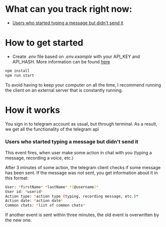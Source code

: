 # What can you track right now:
- [Users who started typing a message but didn't send it](#users-who-started-typing-a-message-but-didnt-send-it)

# How to get started
- Create _.env_ file based on _.env.example_ with your API_KEY and API_HASH. More information can be found [here](https://core.telegram.org/api/obtaining_api_id)

```bash
npm install
npm run start
```

To avoid having to keep your computer on all the time, I recommend running the client on an external server that is constantly running.

# How it works

You sign in to telegram account as usual, but through terminal.
As a result, we get all the functionality of the telegram api

### Users who started typing a message but didn't send it

This event fires, when user make some action in chat with you (typing a message, recording a voice, etc.)

After 3 minutes of some action, the telegram client checks if some message has been sent.
If the message was not sent, you get information about it in this format:

```bash
User: *firstName* *lastName* *(@username)*
User id: *userid*
Action type: *action type (typing, recording message, etc.)*
Action date: *action date*
Common chats: *list of common chats*
```

If another event is sent within three minutes, the old event is overwritten by the new one.
